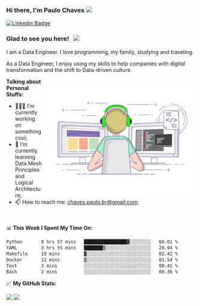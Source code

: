 ### Hi there, I'm Paulo Chaves</a> <img src="https://media.giphy.com/media/hvRJCLFzcasrR4ia7z/giphy.gif" width="25px">

[![Linkedin Badge](https://img.shields.io/badge/-LinkedIn-0e76a8?style=flat-square&logo=Linkedin&logoColor=white)](https://www.linkedin.com/in/paulo-sergio-dias-chaves-74442749)

### Glad to see you here! &nbsp; ![](https://visitor-badge.glitch.me/badge?page_id=paulosdchaves.paulosdchaves)

I am a Data Engineer. I love programming, my family, studying and traveling.

As a Data Engineer, I enjoy using my skills to help companies with digital transformation and the shift to Data-driven culture.

<img align="right" alt="GIF" src="https://github.com/paulosdchaves/paulosdchaves/blob/master/coding.gif?raw=true" width="408" height="318" />
  

**Talking about Personal Stuffs:**

- 👨🏻‍💻 I’m currently working on something cool;
- 🚀 I’m currently learning Data Mesh Principles and Logical Architecture;
- 📫 How to reach me: chaves.paulo.br@gmail.com;

</br>

📊 **This Week I Spent My Time On:**
<!--START_SECTION:waka-->

```text
Python       8 hrs 57 mins   ████████████████▓░░░░░░░░   66.01 %
YAML         3 hrs 55 mins   ███████▒░░░░░░░░░░░░░░░░░   28.94 %
Makefile     19 mins         ▓░░░░░░░░░░░░░░░░░░░░░░░░   02.42 %
Docker       12 mins         ▒░░░░░░░░░░░░░░░░░░░░░░░░   01.54 %
Text         3 mins          ░░░░░░░░░░░░░░░░░░░░░░░░░   00.41 %
Bash         2 mins          ░░░░░░░░░░░░░░░░░░░░░░░░░   00.36 %
```

<!--END_SECTION:waka-->


📈 **My GitHub Stats:**

<p>
  <img height="180em" src="https://github-readme-stats.vercel.app/api?username=paulosdchaves&show_icons=true&hide_border=true&&count_private=true&include_all_commits=true" />
  <img height="180em" src="https://github-readme-stats.vercel.app/api/top-langs/?username=paulosdchaves&exclude_repo=KNN-Image-Classification&show_icons=true&hide_border=true&layout=compact&langs_count=8"/>
</p>





